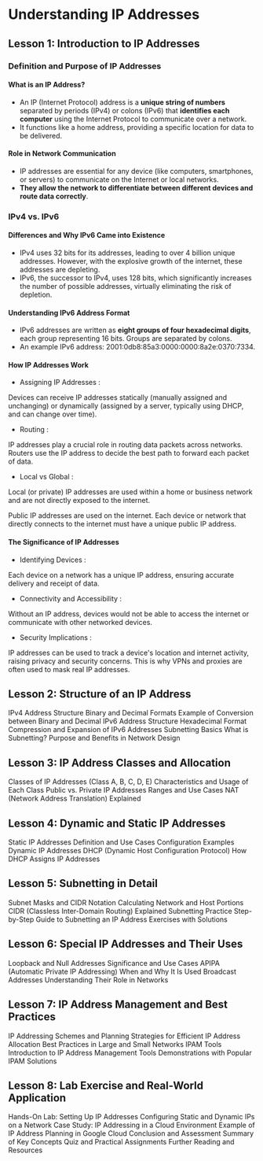 # Understanding IP Addresses

## Lesson 1: Introduction to IP Addresses

### Definition and Purpose of IP Addresses

#### What is an IP Address?

- An IP (Internet Protocol) address is a **unique string of numbers** separated by periods (IPv4) or colons (IPv6) that **identifies each computer** using the Internet Protocol to communicate over a network.
- It functions like a home address, providing a specific location for data to be delivered.

#### Role in Network Communication

- IP addresses are essential for any device (like computers, smartphones, or servers) to communicate on the Internet or local networks.
- **They allow the network to differentiate between different devices and route data correctly**.

### IPv4 vs. IPv6

#### Differences and Why IPv6 Came into Existence

- IPv4 uses 32 bits for its addresses, leading to over 4 billion unique addresses. However, with the explosive growth of the internet, these addresses are depleting.
- IPv6, the successor to IPv4, uses 128 bits, which significantly increases the number of possible addresses, virtually eliminating the risk of depletion.

#### Understanding IPv6 Address Format

- IPv6 addresses are written as **eight groups of four hexadecimal digits**, each group representing 16 bits. Groups are separated by colons.
- An example IPv6 address: 2001:0db8:85a3:0000:0000:8a2e:0370:7334.

#### How IP Addresses Work

- Assigning IP Addresses :

Devices can receive IP addresses statically (manually assigned and unchanging) or dynamically (assigned by a server, typically using DHCP, and can change over time).

- Routing :

IP addresses play a crucial role in routing data packets across networks. Routers use the IP address to decide the best path to forward each packet of data.

- Local vs Global :

Local (or private) IP addresses are used within a home or business network and are not directly exposed to the internet.

Public IP addresses are used on the internet. Each device or network that directly connects to the internet must have a unique public IP address.

#### The Significance of IP Addresses

- Identifying Devices :

Each device on a network has a unique IP address, ensuring accurate delivery and receipt of data.

- Connectivity and Accessibility :

Without an IP address, devices would not be able to access the internet or communicate with other networked devices.

- Security Implications :

IP addresses can be used to track a device's location and internet activity, raising privacy and security concerns. This is why VPNs and proxies are often used to mask real IP addresses.

## Lesson 2: Structure of an IP Address

IPv4 Address Structure
Binary and Decimal Formats
Example of Conversion between Binary and Decimal
IPv6 Address Structure
Hexadecimal Format
Compression and Expansion of IPv6 Addresses
Subnetting Basics
What is Subnetting?
Purpose and Benefits in Network Design

## Lesson 3: IP Address Classes and Allocation

Classes of IP Addresses (Class A, B, C, D, E)
Characteristics and Usage of Each Class
Public vs. Private IP Addresses
Ranges and Use Cases
NAT (Network Address Translation) Explained

## Lesson 4: Dynamic and Static IP Addresses

Static IP Addresses
Definition and Use Cases
Configuration Examples
Dynamic IP Addresses
DHCP (Dynamic Host Configuration Protocol)
How DHCP Assigns IP Addresses

## Lesson 5: Subnetting in Detail

Subnet Masks and CIDR Notation
Calculating Network and Host Portions
CIDR (Classless Inter-Domain Routing) Explained
Subnetting Practice
Step-by-Step Guide to Subnetting an IP Address
Exercises with Solutions

## Lesson 6: Special IP Addresses and Their Uses

Loopback and Null Addresses
Significance and Use Cases
APIPA (Automatic Private IP Addressing)
When and Why It Is Used
Broadcast Addresses
Understanding Their Role in Networks

## Lesson 7: IP Address Management and Best Practices

IP Addressing Schemes and Planning
Strategies for Efficient IP Address Allocation
Best Practices in Large and Small Networks
IPAM Tools
Introduction to IP Address Management Tools
Demonstrations with Popular IPAM Solutions

## Lesson 8: Lab Exercise and Real-World Application

Hands-On Lab: Setting Up IP Addresses
Configuring Static and Dynamic IPs on a Network
Case Study: IP Addressing in a Cloud Environment
Example of IP Address Planning in Google Cloud
Conclusion and Assessment
Summary of Key Concepts
Quiz and Practical Assignments
Further Reading and Resources
